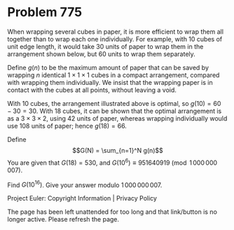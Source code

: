 #   Problem 775

   When wrapping several cubes in paper, it is more efficient to wrap them
   all together than to wrap each one individually. For example, with 10
   cubes of unit edge length, it would take 30 units of paper to wrap them in
   the arrangement shown below, but 60 units to wrap them separately.

   Define $g(n)$ to be the maximum amount of paper that can be saved by
   wrapping $n$ identical $1\times 1\times 1$ cubes in a compact arrangement,
   compared with wrapping them individually. We insist that the wrapping
   paper is in contact with the cubes at all points, without leaving a void.

   With 10 cubes, the arrangement illustrated above is optimal, so
   $g(10)=60-30=30$. With 18 cubes, it can be shown that the optimal
   arrangement is as a $3\times 3\times 2$, using 42 units of paper, whereas
   wrapping individually would use 108 units of paper; hence $g(18) = 66$.

   Define $$G(N) = \sum_{n=1}^N g(n)$$ You are given that $G(18) = 530$, and
   $G(10^6) \equiv 951640919 \pmod {1\,000\,000\,007}$.

   Find $G(10^{16})$. Give your answer modulo $1\,000\,000\,007$.

   Project Euler: Copyright Information | Privacy Policy

   The page has been left unattended for too long and that link/button is no
   longer active. Please refresh the page.
